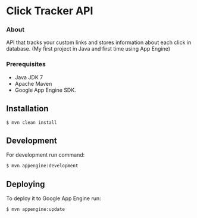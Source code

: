 # Click Tracker API

### About
API that tracks your custom links and stores information about each click in database.
(My first project in Java and first time using App Engine)

### Prerequisites

* Java JDK 7
* Apache Maven
* Google App Engine SDK.



## Installation

```$ mvn clean install```

## Development

For development run command:

```$ mvn appengine:development```

## Deploying

To deploy it to Google App Engine run:

```$ mvn appengine:update```
